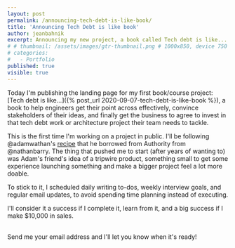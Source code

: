 ```yaml
---
layout: post
permalink: /announcing-tech-debt-is-like-book/
title: 'Announcing Tech Debt is like book'
author: jeanbahnik
excerpt: Announcing my new project, a book called Tech debt is like...
# # thumbnail: /assets/images/gtr-thumbnail.png # 1000x850, device 750 high
# categories:
#   - Portfolio
published: true
visible: true
---
```

Today I'm publishing the landing page for my first book/course project: [Tech debt is like...]({% post_url 2020-09-07-tech-debt-is-like-book %}), a book to help engineers get their point across effectively, convince stakeholders of their ideas, and finally get the business to agree to invest in that tech debt work or architecture project their team needs to tackle.

This is the first time I'm working on a project in public. I'll be following @adamwathan's [recipe](https://adamwathan.me/the-book-launch-that-let-me-quit-my-job/) that he borrowed from Authority from @nathanbarry. The thing that pushed me to start (after years of wanting to) was Adam's friend's idea of a tripwire product, something small to get some experience launching something and make a bigger project feel a lot more doable.

To stick to it, I scheduled daily writing to-dos, weekly interview goals, and regular email updates, to avoid spending time planning instead of executing.

I'll consider it a success if I complete it, learn from it, and a big success if I make $10,000 in sales.

<br/>
Send me your email address and I'll let you know when it's ready!
<script async data-uid="2aa2263392" src="https://dedicated-painter-8354.ck.page/2aa2263392/index.js"></script>